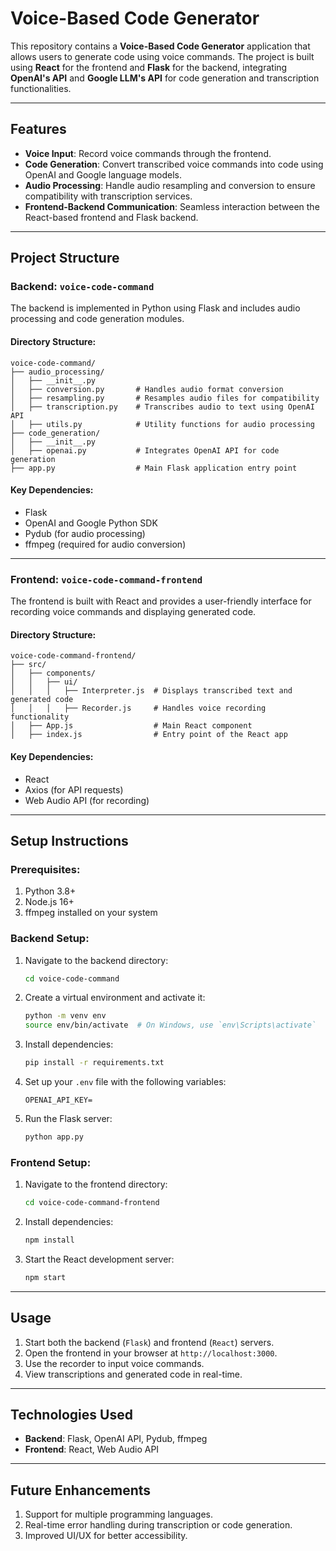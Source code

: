 # Voice-Based Code Generator

This repository contains a **Voice-Based Code Generator** application that allows users to generate code using voice commands. The project is built using **React** for the frontend and **Flask** for the backend, integrating **OpenAI's API** and **Google LLM's API** for code generation and transcription functionalities.

---

## Features
- **Voice Input**: Record voice commands through the frontend.
- **Code Generation**: Convert transcribed voice commands into code using OpenAI and Google language models.
- **Audio Processing**: Handle audio resampling and conversion to ensure compatibility with transcription services.
- **Frontend-Backend Communication**: Seamless interaction between the React-based frontend and Flask backend.

---

## Project Structure

### Backend: `voice-code-command`
The backend is implemented in Python using Flask and includes audio processing and code generation modules.

#### Directory Structure:
```
voice-code-command/
├── audio_processing/
│   ├── __init__.py
│   ├── conversion.py       # Handles audio format conversion
│   ├── resampling.py       # Resamples audio files for compatibility
│   ├── transcription.py    # Transcribes audio to text using OpenAI API
│   ├── utils.py            # Utility functions for audio processing
├── code_generation/
│   ├── __init__.py
│   ├── openai.py           # Integrates OpenAI API for code generation
├── app.py                  # Main Flask application entry point
```

#### Key Dependencies:
- Flask
- OpenAI and Google Python SDK
- Pydub (for audio processing)
- ffmpeg (required for audio conversion)

---

### Frontend: `voice-code-command-frontend`
The frontend is built with React and provides a user-friendly interface for recording voice commands and displaying generated code.

#### Directory Structure:
```
voice-code-command-frontend/
├── src/
│   ├── components/
│   │   ├── ui/
│   │   │   ├── Interpreter.js  # Displays transcribed text and generated code
│   │   │   ├── Recorder.js     # Handles voice recording functionality
│   ├── App.js                  # Main React component
│   ├── index.js                # Entry point of the React app
```

#### Key Dependencies:
- React
- Axios (for API requests)
- Web Audio API (for recording)

---

## Setup Instructions

### Prerequisites:
1. Python 3.8+
2. Node.js 16+
3. ffmpeg installed on your system

### Backend Setup:
1. Navigate to the backend directory:
   ```bash
   cd voice-code-command
   ```
2. Create a virtual environment and activate it:
   ```bash
   python -m venv env
   source env/bin/activate  # On Windows, use `env\Scripts\activate`
   ```
3. Install dependencies:
   ```bash
   pip install -r requirements.txt
   ```
4. Set up your `.env` file with the following variables:
   ```
   OPENAI_API_KEY=
   ```
5. Run the Flask server:
   ```bash
   python app.py
   ```

### Frontend Setup:
1. Navigate to the frontend directory:
   ```bash
   cd voice-code-command-frontend
   ```
2. Install dependencies:
   ```bash
   npm install
   ```
3. Start the React development server:
   ```bash
   npm start
   ```

---

## Usage

1. Start both the backend (`Flask`) and frontend (`React`) servers.
2. Open the frontend in your browser at `http://localhost:3000`.
3. Use the recorder to input voice commands.
4. View transcriptions and generated code in real-time.

---

## Technologies Used

- **Backend**: Flask, OpenAI API, Pydub, ffmpeg
- **Frontend**: React, Web Audio API

---

## Future Enhancements

1. Support for multiple programming languages.
2. Real-time error handling during transcription or code generation.
3. Improved UI/UX for better accessibility.

